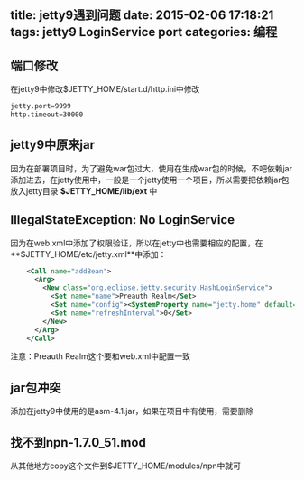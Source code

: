 title: jetty9遇到问题
date: 2015-02-06 17:18:21
tags: jetty9 LoginService  port
categories: 编程
---

## 端口修改
    
在jetty9中修改$JETTY_HOME/start.d/http.ini中修改

``` bash
jetty.port=9999
http.timeout=30000
```

## jetty9中原来jar

因为在部署项目时，为了避免war包过大，使用在生成war包的时候，不吧依赖jar添加进去，在jetty使用中，一般是一个jetty使用一个项目，所以需要把依赖jar包放入jetty目录 **$JETTY_HOME/lib/ext** 中

## IllegalStateException: No LoginService

因为在web.xml中添加了权限验证，所以在jetty中也需要相应的配置，在**$JETTY_HOME/etc/jetty.xml**中添加：
``` xml
    <Call name="addBean">
      <Arg>
        <New class="org.eclipse.jetty.security.HashLoginService">
          <Set name="name">Preauth Realm</Set>
          <Set name="config"><SystemProperty name="jetty.home" default="."/>/etc/realm.properties</Set>
          <Set name="refreshInterval">0</Set>
        </New>
      </Arg>
    </Call>
```

注意：<Set name="name">Preauth Realm</Set>这个要和web.xml中<realm-name>配置一致

## jar包冲突

添加在jetty9中使用的是asm-4.1.jar，如果在项目中有使用，需要删除

## 找不到npn-1.7.0_51.mod

从其他地方copy这个文件到$JETTY_HOME/modules/npn中就可